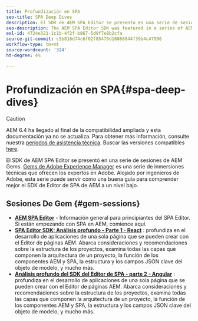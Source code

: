 ```yaml
---
title: Profundización en SPA
seo-title: SPA Deep Dives
description: El SDK de AEM SPA Editor se presentó en una serie de sesiones de AEM Gems. Alojado por ingenieros de Adobe, esta serie puede servir como una buena guía para comprender mejor el SDK de Editor de SPA de AEM a bajo nivel, alojado por ingenieros de Adobe.
seo-description: The AEM SPA Editor SDK was featured in a series of AEM Gems sessions. Hosted by Adobe engineers, this series can serve as a great guide to gain a deeper understanding of the AEM SPA Editor SDK at a low level, hosted by Adobe engineers.
exl-id: 4724e321-1c1b-4f2f-b867-5d9f7e8b2cfa
source-git-commit: c5b816d74c6f02f85476d16868844f39b4c47996
workflow-type: tm+mt
source-wordcount: '324'
ht-degree: 4%

---
```


# Profundización en SPA{#spa-deep-dives}

>[!CAUTION]
>
>AEM 6.4 ha llegado al final de la compatibilidad ampliada y esta documentación ya no se actualiza. Para obtener más información, consulte nuestra [períodos de asistencia técnica](https://helpx.adobe.com/es/support/programs/eol-matrix.html). Buscar las versiones compatibles [here](https://experienceleague.adobe.com/docs/).

El SDK de AEM SPA Editor se presentó en una serie de sesiones de AEM Gems. [Gems de Adobe Experience Manager](https://helpx.adobe.com/experience-manager/kt/eseminars/gems/aem-index.html) es una serie de inmersiones técnicas que ofrecen los expertos en Adobe. Alojado por ingenieros de Adobe, esta serie puede servir como una buena guía para comprender mejor el SDK de Editor de SPA de AEM a un nivel bajo.

## Sesiones De Gem {#gem-sessions}

* **[AEM SPA Editor](https://experienceleague.adobe.com/docs/experience-manager-gems-events/gems/gems2018/aem-spa-editor.html)** - Información general para principiantes del SPA Editor. Si están empezando con SPA en AEM, comience aquí.
* **[SPA Editor SDK: Análisis profundo - Parte 1 - React](https://experienceleague.adobe.com/docs/experience-manager-gems-events/gems/gems2018/spa-editor-sdk-deep-dive-react.html)** : profundiza en el desarrollo de aplicaciones de una sola página que se pueden crear con el Editor de páginas AEM. Abarca consideraciones y recomendaciones sobre la estructura de los proyectos, examina todas las capas que componen la arquitectura de un proyecto, la función de los componentes AEM y SPA, la estructura y los campos JSON clave del objeto de modelo, y mucho más.
* **[Análisis profundo del SDK del Editor de SPA - parte 2 - Angular](https://experienceleague.adobe.com/docs/experience-manager-gems-events/gems/gems2018/spa-editor-sdk-deep-dive-angular.html)** : profundiza en el desarrollo de aplicaciones de una sola página que se pueden crear con el Editor de páginas AEM. Abarca consideraciones y recomendaciones sobre la estructura de los proyectos, examina todas las capas que componen la arquitectura de un proyecto, la función de los componentes AEM y SPA, la estructura y los campos JSON clave del objeto de modelo, y mucho más.
